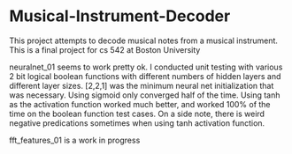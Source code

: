 # Musical-Instrument-Decoder
This project attempts to decode musical notes from a musical instrument. This is a final project for cs 542 at Boston University

neuralnet_01 seems to work pretty ok. I conducted unit testing with various 2 bit logical boolean functions with different numbers of hidden layers and different layer sizes. [2,2,1] was the minimum neural net initialization that was necessary. Using sigmoid only converged half of the time. Using tanh as the activation function worked much better, and worked 100% of the time on the boolean function test cases. On a side note, there is weird negative predications sometimes when using tanh activation function. 

fft_features_01 is a work in progress
